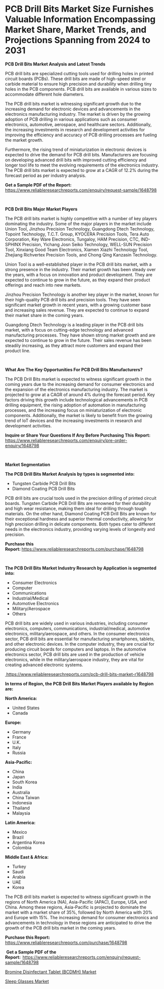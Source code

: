 <p><h1>PCB Drill Bits Market Size Furnishes Valuable Information Encompassing Market Share, Market Trends, and Projections Spanning from 2024 to 2031</h1></p><p><strong>PCB Drill Bits Market Analysis and Latest Trends</strong></p>
<p><p>PCB drill bits are specialized cutting tools used for drilling holes in printed circuit boards (PCBs). These drill bits are made of high-speed steel or carbide material to ensure high precision and durability when drilling tiny holes in the PCB components. PCB drill bits are available in various sizes to accommodate different hole diameters.</p><p>The PCB drill bits market is witnessing significant growth due to the increasing demand for electronic devices and advancements in the electronics manufacturing industry. The market is driven by the growing adoption of PCB drilling in various applications such as consumer electronics, automotive, aerospace, and healthcare sectors. Additionally, the increasing investments in research and development activities for improving the efficiency and accuracy of PCB drilling processes are fueling the market growth.</p><p>Furthermore, the rising trend of miniaturization in electronic devices is expected to drive the demand for PCB drill bits. Manufacturers are focusing on developing advanced drill bits with improved cutting efficiency and longer tool life to meet the evolving requirements of the electronics industry. The PCB drill bits market is expected to grow at a CAGR of 12.2% during the forecast period as per industry analysis.</p></p>
<p><strong>Get a Sample PDF of the Report:&nbsp;</strong> <a href="https://www.reliableresearchreports.com/enquiry/request-sample/1648798">https://www.reliableresearchreports.com/enquiry/request-sample/1648798</a></p>
<p>&nbsp;</p>
<p><strong>PCB Drill Bits Major Market Players</strong></p>
<p><p>The PCB drill bits market is highly competitive with a number of key players dominating the industry. Some of the major players in the market include Union Tool, Jinzhou Precision Technology, Guangdong Dtech Technology, Topoint Technology, T.C.T. Group, KYOCERA Precision Tools, Tera Auto Corporation, Key Ware Electronics, Tungaloy, HAM Precision, CTC, IND-SPHINX Precision, Yichang Josn Seiko Technology, WELL-SUN Precision Tool, Xinxiang Good Team Electronics, Xiamen Xiazhi Technology Tool, Zhejiang Richvertex Precision Tools, and Chong Qing Kanzasin Technology.</p><p>Union Tool is a well-established player in the PCB drill bits market, with a strong presence in the industry. Their market growth has been steady over the years, with a focus on innovation and product development. They are expected to continue to grow in the future, as they expand their product offerings and reach into new markets.</p><p>Jinzhou Precision Technology is another key player in the market, known for their high-quality PCB drill bits and precision tools. They have seen significant market growth in recent years, with a growing customer base and increasing sales revenue. They are expected to continue to expand their market share in the coming years.</p><p>Guangdong Dtech Technology is a leading player in the PCB drill bits market, with a focus on cutting-edge technology and advanced manufacturing processes. They have shown strong market growth and are expected to continue to grow in the future. Their sales revenue has been steadily increasing, as they attract more customers and expand their product line.</p></p>
<p>&nbsp;</p>
<p><strong>What Are The Key Opportunities For PCB Drill Bits Manufacturers?</strong></p>
<p><p>The PCB Drill Bits market is expected to witness significant growth in the coming years due to the increasing demand for consumer electronics and the expansion of the electronics manufacturing industry. The market is projected to grow at a CAGR of around 4% during the forecast period. Key factors driving this growth include technological advancements in PCB drilling equipment, the rising adoption of automation in manufacturing processes, and the increasing focus on miniaturization of electronic components. Additionally, the market is likely to benefit from the growing trend of IoT devices and the increasing investments in research and development activities.</p></p>
<p><strong>Inquire or Share Your Questions If Any Before Purchasing This Report:</strong> <a href="https://www.reliableresearchreports.com/enquiry/pre-order-enquiry/1648798">https://www.reliableresearchreports.com/enquiry/pre-order-enquiry/1648798</a></p>
<p>&nbsp;</p>
<p><strong>Market Segmentation</strong></p>
<p><strong>The PCB Drill Bits Market Analysis by types is segmented into:</strong></p>
<p><ul><li>Tungsten Carbide PCB Drill Bits</li><li>Diamond Coating PCB Drill Bits</li></ul></p>
<p><p>PCB drill bits are crucial tools used in the precision drilling of printed circuit boards. Tungsten Carbide PCB Drill Bits are renowned for their durability and high wear resistance, making them ideal for drilling through tough materials. On the other hand, Diamond Coating PCB Drill Bits are known for their exceptional hardness and superior thermal conductivity, allowing for high precision drilling in delicate components. Both types cater to different needs in the electronics industry, providing varying levels of longevity and precision.</p></p>
<p><strong>Purchase this Report:&nbsp;</strong><a href="https://www.reliableresearchreports.com/purchase/1648798">https://www.reliableresearchreports.com/purchase/1648798</a></p>
<p>&nbsp;</p>
<p><strong>The PCB Drill Bits Market Industry Research by Application is segmented into:</strong></p>
<p><ul><li>Consumer Electronics</li><li>Computer</li><li>Communications</li><li>Industrial/Medical</li><li>Automotive Electronics</li><li>Military/Aerospace</li><li>Others</li></ul></p>
<p><p>PCB drill bits are widely used in various industries, including consumer electronics, computers, communications, industrial/medical, automotive electronics, military/aerospace, and others. In the consumer electronics sector, PCB drill bits are essential for manufacturing smartphones, tablets, and other electronic devices. In the computer industry, they are crucial for producing circuit boards for computers and laptops. In the automotive electronics sector, PCB drill bits are used in the production of vehicle electronics, while in the military/aerospace industry, they are vital for creating advanced electronic systems.</p></p>
<p><a href="https://www.reliableresearchreports.com/pcb-drill-bits-market-r1648798">&nbsp;https://www.reliableresearchreports.com/pcb-drill-bits-market-r1648798</a></p>
<p><strong>In terms of Region, the PCB Drill Bits Market Players available by Region are:</strong></p>
<p>
    <p> <strong> North America: </strong>
        <ul>
            <li>United States</li>
            <li>Canada</li>
        </ul>
        </p> 
    <p> <strong> Europe: </strong>
        <ul>
            <li>Germany</li>
            <li>France</li>
            <li>U.K.</li>
            <li>Italy</li>
            <li>Russia</li>
        </ul>
        </p> 
    <p> <strong> Asia-Pacific: </strong>
        <ul>
            <li>China</li>
            <li>Japan</li>
            <li>South Korea</li>
            <li>India</li>
            <li>Australia</li>
            <li>China Taiwan</li>
            <li>Indonesia</li>
            <li>Thailand</li>
            <li>Malaysia</li>
        </ul>
        </p> 
    <p> <strong> Latin America: </strong>
        <ul>
            <li>Mexico</li>
            <li>Brazil</li>
            <li>Argentina Korea</li>
            <li>Colombia</li>
        </ul>
        </p> 
    <p> <strong> Middle East & Africa: </strong>
        <ul>
            <li>Turkey</li>
            <li>Saudi</li>
            <li>Arabia</li>
            <li>UAE</li>
            <li>Korea</li>
        </ul>
    </p>
    </p>
<p><p>The PCB drill bits market is expected to witness significant growth in the regions of North America (NA), Asia-Pacific (APAC), Europe, USA, and China. Among these regions, Asia-Pacific is projected to dominate the market with a market share of 35%, followed by North America with 20% and Europe with 15%. The increasing demand for consumer electronics and advancements in technology in these regions are anticipated to drive the growth of the PCB drill bits market in the coming years.</p></p>
<p><strong>Purchase this Report: </strong><a href="https://www.reliableresearchreports.com/purchase/1648798">https://www.reliableresearchreports.com/purchase/1648798</a></p>
<p>&nbsp;<strong>Get a Sample PDF of the Report:&nbsp;&nbsp;</strong><a href="https://www.reliableresearchreports.com/enquiry/request-sample/1648798">https://www.reliableresearchreports.com/enquiry/request-sample/1648798</a></p>
<p><strong></strong></p>
<p><p><a href="https://issuu.com/reportprime-2/docs/bromine-disinfectant-tablet-bcdmh-market-size-2030">Bromine Disinfectant Tablet (BCDMH) Market</a></p><p><a href="https://github.com/sarabits412/Market-Research-Report-List-1/blob/main/sleep-glasses-market.md">Sleep Glasses Market</a></p></p>